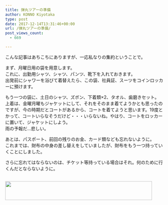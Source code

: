 ```yaml
---
title: 弾丸ツアーの準備
author: KONNO Kiyotaka
type: post
date: 2017-12-14T13:31:46+00:00
url: /弾丸ツアーの準備/
post_views_count:
  - 669

---
```

こんな記事はあちこちにありますが、一応私なりの集約ということで。

まず、月曜日用の袋を用意します。  
これに、出勤用シャツ、シャツ、パンツ、靴下を入れておきます。  
出発前にシャワーを浴びて着替えたら、この袋、社員証、スーツをコインロッカーに預けます。

もう一つの袋に、土日のシャツ、ズボン、下着類×2、タオル、歯磨きセット。  
上着は、金曜月曜もジャケットにして、それをそのまま着てようかとも思ったのですが、今の時期だとコートがあるから、コートを着てようと思います。19度とかって、コートいらなそうだけど・・・いらないね。やはり、コートをロッカーに置いて、ジャケットにしよう。  
雨の予報だ…悲しい。

あとは、パスポート、前回の残りのお金、カード類なども忘れないように。  
これまでは、財布の中身の差し替えをしていましたが、財布をもう一つ持っていくことにしました。

さらに忘れてはならないのは、チケット等持っている場合はそれ。何のために行くんだとならないように。

<a href="https://px.a8.net/svt/ejp?a8mat=2TVF46+G69ZYA+1OGE+6BEQ9" target="_blank" rel="nofollow"><br /> <img width="468" height="60" alt="" src="https://www27.a8.net/svt/bgt?aid=171107142978&wid=003&eno=01&mid=s00000007835001061000&mc=1" border="0" /></a>  
<img width="1" height="1" alt="" src="https://i2.wp.com/www10.a8.net/0.gif?resize=1%2C1&#038;ssl=1" border="0" data-recalc-dims="1" />